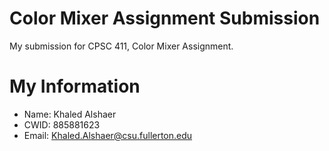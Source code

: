 # Color Mixer Assignment Submission

My submission for CPSC 411, Color Mixer Assignment.

# My Information

* Name: Khaled Alshaer
* CWID: 885881623
* Email: Khaled.Alshaer@csu.fullerton.edu

